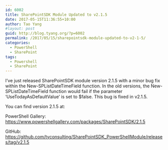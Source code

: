 ```yaml
---
id: 6002
title: SharePointSDK Module Updated to v2.1.5
date: 2017-05-15T11:36:55+10:00
author: Tao Yang
#layout: post
guid: http://blog.tyang.org/?p=6002
permalink: /2017/05/15/sharepointsdk-module-updated-to-v2-1-5/
categories:
  - PowerShell
  - SharePoint
tags:
  - Powershell
  - SharePoint
---
```

I’ve just released SharePointSDK module version 2.1.5 with a minor bug fix within the New-SPListDateTimeField function. In the old versions, the New-SPListDateTimeField function would fail if the parameter ‘UseTodayAsDefaultValue’ is set to $false. This bug is fixed in v2.1.5.

You can find version 2.1.5 at:

PowerShell Gallery: <a title="https://www.powershellgallery.com/packages/SharePointSDK/2.1.5" href="https://www.powershellgallery.com/packages/SharePointSDK/2.1.5">https://www.powershellgallery.com/packages/SharePointSDK/2.1.5</a>

GitHub: <a title="https://github.com/tyconsulting/SharePointSDK_PowerShellModule/releases/tag/v2.1.5" href="https://github.com/tyconsulting/SharePointSDK_PowerShellModule/releases/tag/v2.1.5">https://github.com/tyconsulting/SharePointSDK_PowerShellModule/releases/tag/v2.1.5</a>